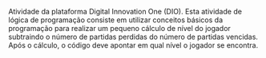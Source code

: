 Atividade da plataforma Digital Innovation One (DIO). 
Esta atividade de lógica de programação consiste em utilizar conceitos básicos da programação para realizar um pequeno cálculo de nível do jogador subtraindo o número de partidas perdidas do número de partidas vencidas. Após o cálculo, o código deve apontar em qual nível o jogador se encontra. 
